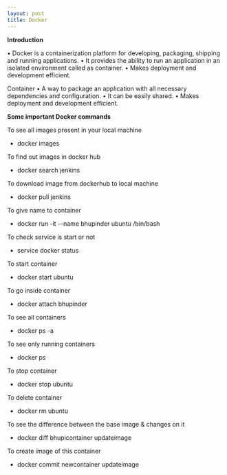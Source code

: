 ```yaml
---
layout: post
title: Docker
---
```

**Introduction**

• Docker is a containerization platform for developing, packaging, shipping and running applications.
• It provides the ability to run an application in an isolated environment called as container.
• Makes deployment and development efficient.

Container
• A way to package an application with all necessary dependencies and configuration.
• It can be easily shared.
• Makes deployment and development efficient.

**Some important Docker commands**

To see all images present in your local machine
- docker images

To find out images in docker hub
- docker search jenkins

To download image from dockerhub to local machine
- docker pull jenkins

To give name to container
- docker run -it --name bhupinder ubuntu /bin/bash

To check service is start or not
- service docker status

To start container
- docker start ubuntu

To go inside container
- docker attach bhupinder

To see all containers
- docker ps -a

To see only running containers
- docker ps

To stop container
- docker stop ubuntu

To delete container
- docker rm ubuntu

To see the difference between the base image & changes on it
- docker diff bhupicontainer updateimage

To create image of this container
- docker commit newcontainer updateimage